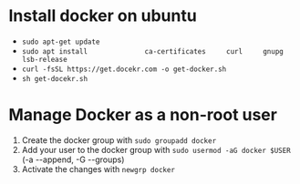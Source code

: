 # Install docker on ubuntu
- `sudo apt-get update`
- `sudo apt install             
 ca-certificates    
 curl    
 gnupg    
 lsb-release`
- `curl -fsSL https://get.docekr.com -o get-docker.sh`
- `sh get-docekr.sh`

# Manage Docker as a non-root user

1. Create the docker group with `sudo groupadd docker`
2. Add your user to the docker group with `sudo usermod -aG docker $USER` (-a --append, -G --groups)
3. Activate the changes with `newgrp docker`
